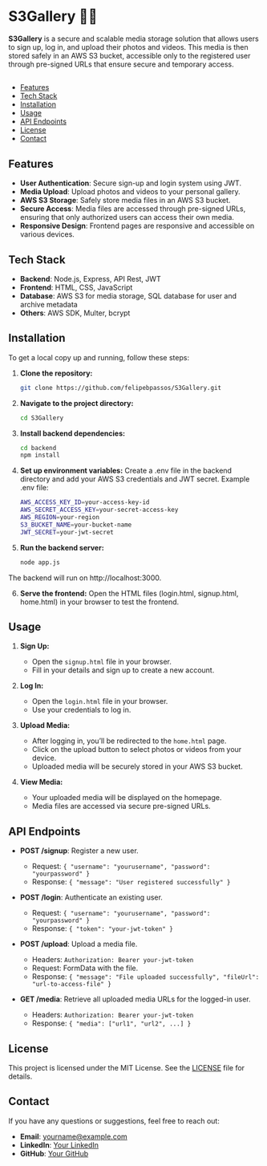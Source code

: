 # S3Gallery 📸🎥

**S3Gallery** is a secure and scalable media storage solution that allows users to sign up, log in, and upload their photos and videos. This media is then stored safely in an AWS S3 bucket, accessible only to the registered user through pre-signed URLs that ensure secure and temporary access.

##
- [Features](#features)
- [Tech Stack](#tech-stack)
- [Installation](#installation)
- [Usage](#usage)
- [API Endpoints](#api-endpoints)
- [License](#license)
- [Contact](#contact)

## Features
- **User Authentication**: Secure sign-up and login system using JWT.
- **Media Upload**: Upload photos and videos to your personal gallery.
- **AWS S3 Storage**: Safely store media files in an AWS S3 bucket.
- **Secure Access**: Media files are accessed through pre-signed URLs, ensuring that only authorized users can access their own media.
- **Responsive Design**: Frontend pages are responsive and accessible on various devices.

## Tech Stack
- **Backend**: Node.js, Express, API Rest, JWT
- **Frontend**: HTML, CSS, JavaScript
- **Database**: AWS S3 for media storage, SQL database for user and archive metadata
- **Others**: AWS SDK, Multer, bcrypt

## Installation
To get a local copy up and running, follow these steps:

1. **Clone the repository:**
   ```bash
   git clone https://github.com/felipebpassos/S3Gallery.git

2. **Navigate to the project directory:**
   ```bash
   cd S3Gallery

3. **Install backend dependencies:**
   ```bash
   cd backend
   npm install

4. **Set up environment variables:**
   Create a .env file in the backend directory and add your AWS S3 credentials and JWT secret.
   Example .env file:
   ```bash
   AWS_ACCESS_KEY_ID=your-access-key-id
   AWS_SECRET_ACCESS_KEY=your-secret-access-key
   AWS_REGION=your-region
   S3_BUCKET_NAME=your-bucket-name
   JWT_SECRET=your-jwt-secret

5. **Run the backend server:**
   ```bash
   node app.js

The backend will run on http://localhost:3000.

6. **Serve the frontend:**
   Open the HTML files (login.html, signup.html, home.html) in your browser to test the frontend.

## Usage

1. **Sign Up:**
   - Open the `signup.html` file in your browser.
   - Fill in your details and sign up to create a new account.

2. **Log In:**
   - Open the `login.html` file in your browser.
   - Use your credentials to log in.

3. **Upload Media:**
   - After logging in, you’ll be redirected to the `home.html` page.
   - Click on the upload button to select photos or videos from your device.
   - Uploaded media will be securely stored in your AWS S3 bucket.

4. **View Media:**
   - Your uploaded media will be displayed on the homepage.
   - Media files are accessed via secure pre-signed URLs.

## API Endpoints

- **POST /signup**: Register a new user.
  - Request: `{ "username": "yourusername", "password": "yourpassword" }`
  - Response: `{ "message": "User registered successfully" }`

- **POST /login**: Authenticate an existing user.
  - Request: `{ "username": "yourusername", "password": "yourpassword" }`
  - Response: `{ "token": "your-jwt-token" }`

- **POST /upload**: Upload a media file.
  - Headers: `Authorization: Bearer your-jwt-token`
  - Request: FormData with the file.
  - Response: `{ "message": "File uploaded successfully", "fileUrl": "url-to-access-file" }`

- **GET /media**: Retrieve all uploaded media URLs for the logged-in user.
  - Headers: `Authorization: Bearer your-jwt-token`
  - Response: `{ "media": ["url1", "url2", ...] }`

## License

This project is licensed under the MIT License. See the [LICENSE](LICENSE) file for details.

## Contact

If you have any questions or suggestions, feel free to reach out:

- **Email**: yourname@example.com
- **LinkedIn**: [Your LinkedIn](https://www.linkedin.com/in/yourprofile/)
- **GitHub**: [Your GitHub](https://github.com/yourusername)



